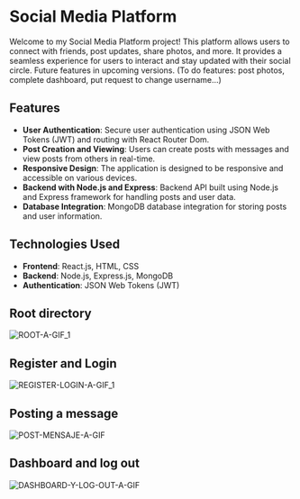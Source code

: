 # Social Media Platform

Welcome to my Social Media Platform project! This platform allows users to connect with friends, post updates, share photos, and more. It provides a seamless experience for users to interact and stay updated with their social circle.
Future features in upcoming versions.
(To do features: post photos, complete dashboard, put request to change username...)

## Features

- **User Authentication**: Secure user authentication using JSON Web Tokens (JWT) and routing with React Router Dom.
- **Post Creation and Viewing**: Users can create posts with messages and view posts from others in real-time.
- **Responsive Design**: The application is designed to be responsive and accessible on various devices.
- **Backend with Node.js and Express**: Backend API built using Node.js and Express framework for handling posts and user data.
- **Database Integration**: MongoDB database integration for storing posts and user information.

## Technologies Used

- **Frontend**: React.js, HTML, CSS
- **Backend**: Node.js, Express.js, MongoDB
- **Authentication**: JSON Web Tokens (JWT)

## Root directory
![ROOT-A-GIF_1](https://github.com/drmcodes/login-register/assets/143167807/93d24faa-aa90-4a67-b5dc-6318ab36e190)
## Register and Login 
![REGISTER-LOGIN-A-GIF_1](https://github.com/drmcodes/login-register/assets/143167807/d6eb4fb4-441f-4264-b02a-72dc3fb0fd5a)
## Posting a message
![POST-MENSAJE-A-GIF](https://github.com/drmcodes/login-register/assets/143167807/fe5e49f6-08bd-4ae7-9ccf-1d14994580db)
## Dashboard and log out
![DASHBOARD-Y-LOG-OUT-A-GIF](https://github.com/drmcodes/login-register/assets/143167807/65144abc-2c35-4a5b-91ee-c9dcde6fac9b)
